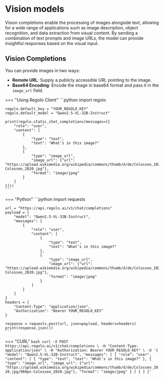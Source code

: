 # Vision models

Vision completions enable the processing of images alongside text, allowing for a wide range of applications such as image description, object recognition, and data extraction from visual content. By sending a combination of text prompts and image URLs, the model can provide insightful responses based on the visual input.

## Vision Completions

You can provide images in two ways:

* **Remote URL**: Supply a publicly accessible URL pointing to the image.
* **Base64 Encoding**: Encode the image in base64 format and pass it in the `image_url` field.

=== "Using Regolo Client"
    ```python
    import regolo

    regolo.default_key = "YOUR_REGOLO_KEY"
    regolo.default_model = "Qwen2.5-VL-32B-Instruct"

    print(regolo.static_chat_completions(messages=[{
        "role": "user",
        "content": [
            {
                "type": "text",
                "text": "What’s in this image?"
            },
            {
                "type": "image_url",
                "image_url": {"url": "https://upload.wikimedia.org/wikipedia/commons/thumb/d/de/Colosseo_2020.jpg/960px-Colosseo_2020.jpg"},
                "format": "image/jpeg"
            }
        ]
    }]))
    ```

=== "Python"
    ```python
    import requests

    url = "https://api.regolo.ai/v1/chat/completions"
    payload = {
        "model": "Qwen2.5-VL-32B-Instruct",
        "messages": [
            {
                "role": "user",
                "content": [
                    {
                        "type": "text",
                        "text": "What’s in this image?"
                    },
                    {
                        "type": "image_url",
                        "image_url": {"url": "https://upload.wikimedia.org/wikipedia/commons/thumb/d/de/Colosseo_2020.jpg/960px-Colosseo_2020.jpg"},
                        "format": "image/jpeg"
                    }
                ]
            }
        ]
    }
    headers = {
        "Content-Type": "application/json",
        "Authorization": "Bearer YOUR_REGOLO_KEY"
    }

    response = requests.post(url, json=payload, headers=headers)
    print(response.json())
    ```

=== "CURL"
    ```bash
    curl -X POST https://api.regolo.ai/v1/chat/completions \
    -H "Content-Type: application/json" \
    -H "Authorization: Bearer YOUR_REGOLO_KEY" \
    -d '{
        "model": "Qwen2.5-VL-32B-Instruct",
        "messages": [
            {
                "role": "user",
                "content": [
                    {
                        "type": "text",
                        "text": "What’s in this image?"
                    },
                    {
                        "type": "image_url",
                        "image_url": {"url": "https://upload.wikimedia.org/wikipedia/commons/thumb/d/de/Colosseo_2020.jpg/960px-Colosseo_2020.jpg"},
                        "format": "image/jpeg"
                    }
                ]
            }
        ]
    }'
    ```

